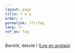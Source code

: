 ```yaml
---
layout: page
title: f a q
order: 2
permalink: /fr/faq
lang: fr
ref_en: faq
---
```


Bientôt, désolé ! ([Lire en anglais](/faq))
